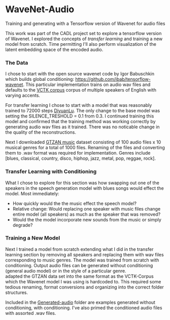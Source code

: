 # WaveNet-Audio
Training and generating with a Tensorflow version of Wavenet for audio files

This work was part of the CADL project set to explore a tensorflow version of Wavenet. I explored the concepts of *transfer learning* and training a new model from scratch. Time permitting I'll also perform visualization of the latent embedding space of the encoded audio. 

### The Data
I chose to start with the open source wavenet code by Igor Babuschkin which builds global conditioning: https://github.com/ibab/tensorflow-wavenet. This particular implementation trains on audio wav files and defaults to the  [VCTK corpus](http://homepages.inf.ed.ac.uk/jyamagis/page3/page58/page58.html) corpus of multiple speakers of English with varying accents.  

For transfer learning I chose to start with a model that was reasonably trained to 72000 steps [DiyuanLu](https://github.com/ibab/tensorflow-wavenet/files/1543096/2017-12-04T13-48-11.zip). The only change to the base model was setting the SILENCE_TRESHOLD = 0.1 from 0.3. I continued training this model and confirmed that the training method was working correctly by generating audio wav files as it trained. There was no noticable change in the quality of the reconstructions.

Next I downloaded [GTZAN music](https://www.kaggle.com/lnicalo/gtzan-musicspeech-collection) dataset consisting of 100 audio files x 10 musical genres for a total of 1000 files. Renaming of the files and converting them to .wav format was required for implementation. Genres include [blues, classical, country, disco, hiphop, jazz, metal, pop, reggae, rock].

### Transfer Learning with Conditioning
What I chose to explore for this section was how swapping out one of the speakers in the speech generation model with blues songs would effect the model. Most immediately:
- How quickly would the the music effect the speech model?
- Relative change: Would replacing one speaker with music files change entire model (all speakers) as much as the speaker that was removed?
- Would the the model incorporate new sounds from the music or simply degrade?

### Training a New Model
Next I trained a model from scratch extending what I did in the transfer learning section by removing all speakers and replacing them with wav files corresponding to music genres. The model was trained from scratch with conditioning. Output audio files can be generated without conditioning (general audio model) or in the style of a particular genre.  
adapted the GTZAN data set into the same format as the VCTK-Corpus which the Wavenet model I was using is hardcoded to. This required some tedious renaming, format conversions and organizing into the correct folder structures. 

Included in the [Generated-audio](https://github.com/giering/WaveNet-Audio/tree/master/Generated-audio) folder are examples generated without conditioning, with conditioning. I've also primed the conditioned audio files with assorted .wav files.
